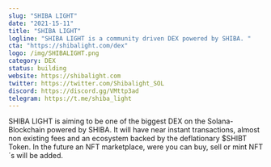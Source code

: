 ```yaml
---
slug: "SHIBA LIGHT"
date: "2021-15-11"
title: "SHIBA LIGHT"
logline: "SHIBA LIGHT is a community driven DEX powered by SHIBA. "
cta: "https://shibalight.com/dex"
logo: /img/SHIBALIGHT.png
category: DEX
status: building
website: https://shibalight.com
twitter: https://twitter.com/Shibalight_SOL
discord: https://discord.gg/VMttp3ad
telegram: https://t.me/shiba_light
---
```


SHIBA LIGHT is aiming to be one of the biggest DEX on the Solana-Blockchain powered by SHIBA. It will have near instant transactions, almost non existing fees and an ecosystem backed by the deflationary $SHIBT Token. In the future an NFT marketplace, were you can buy, sell or mint NFT´s will be added. 

